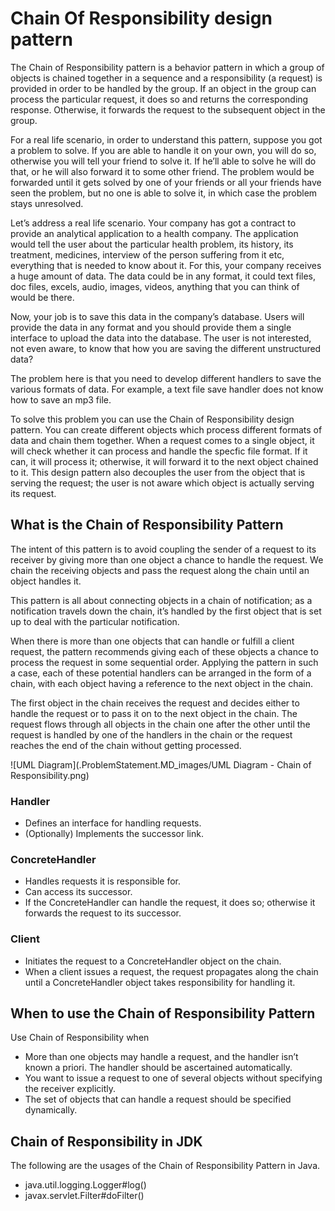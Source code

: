 # Chain Of Responsibility design pattern

The Chain of Responsibility pattern is a behavior pattern in which a group of objects is chained together in a sequence and a
responsibility (a request) is provided in order to be handled by the group. If an object in the group can process the particular
request, it does so and returns the corresponding response. Otherwise, it forwards the request to the subsequent object in the
group.

For a real life scenario, in order to understand this pattern, suppose you got a problem to solve. If you are able to handle it on
your own, you will do so, otherwise you will tell your friend to solve it. If he’ll able to solve he will do that, or he will also
forward it to some other friend. The problem would be forwarded until it gets solved by one of your friends or all your friends
have seen the problem, but no one is able to solve it, in which case the problem stays unresolved.

Let’s address a real life scenario. Your company has got a contract to provide an analytical application to a health company. The
application would tell the user about the particular health problem, its history, its treatment, medicines, interview of the person
suffering from it etc, everything that is needed to know about it. For this, your company receives a huge amount of data. The
data could be in any format, it could text files, doc files, excels, audio, images, videos, anything that you can think of would be
there.

Now, your job is to save this data in the company’s database. Users will provide the data in any format and you should provide
them a single interface to upload the data into the database. The user is not interested, not even aware, to know that how you are
saving the different unstructured data?

The problem here is that you need to develop different handlers to save the various formats of data. For example, a text file save
handler does not know how to save an mp3 file.

To solve this problem you can use the Chain of Responsibility design pattern. You can create different objects which process
different formats of data and chain them together. When a request comes to a single object, it will check whether it can process
and handle the specfic file format. If it can, it will process it; otherwise, it will forward it to the next object chained to it. This
design pattern also decouples the user from the object that is serving the request; the user is not aware which object is actually
serving its request.


## What is the Chain of Responsibility Pattern

The intent of this pattern is to avoid coupling the sender of a request to its receiver by giving more than one object a chance to
handle the request. We chain the receiving objects and pass the request along the chain until an object handles it.

This pattern is all about connecting objects in a chain of notification; as a notification travels down the chain, it’s handled by the
first object that is set up to deal with the particular notification.

When there is more than one objects that can handle or fulfill a client request, the pattern recommends giving each of these
objects a chance to process the request in some sequential order. Applying the pattern in such a case, each of these 
potential handlers can be arranged in the form of a chain, with each object having a reference to the next object in the chain. 

The first object in the chain receives the request and decides either to handle the request or to pass it on to the 
next object in the chain. The request flows through all objects in the chain one after the other until the request is
 handled by one of the handlers in the chain or the request reaches the end of the chain without getting processed.
 
![UML Diagram](.ProblemStatement.MD_images/UML Diagram - Chain of Responsibility.png)


### Handler
- Defines an interface for handling requests.
- (Optionally) Implements the successor link.

### ConcreteHandler
- Handles requests it is responsible for.
- Can access its successor.
- If the ConcreteHandler can handle the request, it does so; otherwise it forwards the request to its successor.

### Client
- Initiates the request to a ConcreteHandler object on the chain.
- When a client issues a request, the request propagates along the chain until a ConcreteHandler object takes 
responsibility for handling it.


## When to use the Chain of Responsibility Pattern
Use Chain of Responsibility when
- More than one objects may handle a request, and the handler isn’t known a priori. The handler should be ascertained
 automatically.
- You want to issue a request to one of several objects without specifying the receiver explicitly.
- The set of objects that can handle a request should be specified dynamically.

## Chain of Responsibility in JDK
The following are the usages of the Chain of Responsibility Pattern in Java.
- java.util.logging.Logger#log()
- javax.servlet.Filter#doFilter()